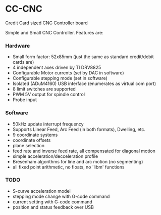 # CC-CNC
Credit Card sized CNC Controller board

Simple and Small CNC Controller. Features are:

### Hardware

- Small form factor: 52x85mm (just the same as standard credit/debit cards are)
- 4 independent axes driven by TI DRV8825
- Configurable Motor currents (set by DAC in software)
- Configurable stepping mode (set in software)
- Isolated (ADuM4160) USB interface (enumerates as virtual com port)
- 8 limit switches are supported
- PWM 5V output for spindle control
- Probe input

### Software

- 50kHz update interrupt frequency
- Supports Linear Feed, Arc Feed (in both formats), Dwelling, etc.
- 9 coordinate systems
- coordinate offsets
- plane selection
- feed rate and inverse feed rate, all compensated for diagonal motion
- simple acceleration/decceleration profile
- Bresenham algorithms for line and arc motion (no segmenting)
- all fixed point arithmetic, no floats, no 'libm' functions


### TODO
- S-curve acceleration model
- stepping mode change with G-code command
- current setting with G-code command
- position and status feedback over USB
